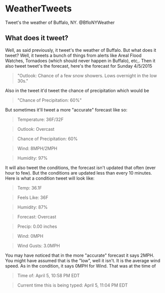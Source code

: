 # WeatherTweets
Tweet's the weather of Buffalo, NY. @BfloNYWeather


## What does it tweet?

Well, as said previously, it tweet's the weather of Buffalo. But what does it tweet?
Well, it tweets a bunch of things from alerts like Areal Flood Watches, Tornadoes (which
should never happen in Buffalo), etc,. Then it also tweet tweet's the forecast, here's
the forecast for Sunday 4/5/2015 

> "Outlook: Chance of a few snow showers. Lows overnight in the low 30s."

Also in the tweet it'd tweet the chance of precipitation which would be 
 
> "Chance of Precipitation: 60%"

But sometimes it'll tweet a more "accurate" forecast like so:
 
> Temperature: 36F/32F

> Outlook: Overcast

> Chance of Precipitation: 60%

> Wind: 8MPH/2MPH 

> Humidity: 97%


It will also tweet the conditions, the forecast isn't updated that often (ever hour to few). But
the conditions are updated less than every 10 minutes. Here is what a condition tweet will look like:

> Temp: 36.1F

> Feels Like: 36F

> Humidity: 87%

> Forecast: Overcast

> Precip: 0.00 inches

> Wind: 0MPH

> Wind Gusts: 3.0MPH


You may have noticed that in the more "accurate" forecast it says 2MPH. You might have assumed that is the
"low", well it isn't. It is the average wind speed. As in the condition, it says 0MPH for Wind. That was at
the time of 


> Time of: April 5, 10:58 PM EDT


> Current time this is being typed: April 5, 11:04 PM EDT
